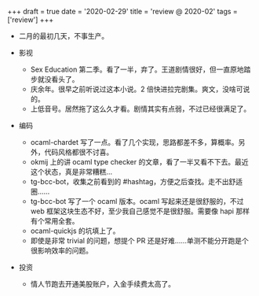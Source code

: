 +++
draft = true
date = '2020-02-29'
title = 'review @ 2020-02'
tags = ['review']
+++

- 二月的最初几天，不事生产。

- 影视
    - Sex Education 第二季。看了一半，弃了。王道剧情很好，但一直原地踏步就没看头了。
    - 庆余年。很早之前听说过这本小说。2 倍快进拉完剧集。爽文，没啥可说的。
    - 上低音号。居然拖了这么久才看。剧情其实有点弱，不过已经很满足了。
- 编码
    - ocaml-chardet 写了一点。看了几个实现，思路都差不多，算概率。另外，代码风格都很不讨喜。
    - okmij 上的讲 ocaml type checker 的文章，看了一半又看不下去。最近这个状态，真是非常糟糕…
    - tg-bcc-bot，收集之前看到的 #hashtag，方便之后查找。走不出舒适圈……
    - tg-bcc-bot 写了一个 ocaml 版本。ocaml 写起来还是很舒服的，不过 web 框架这块生态不好，至少我自己感觉不是很舒服。需要像 hapi 那样有个常用全套。
    - ocaml-quickjs 的坑填上了。
    - 即使是非常 trivial 的问题，想提个 PR 还是好难……单测不能分开跑是个很影响效率的问题。
- 投资
    - 情人节跑去开通美股账户，入金手续费太高了。
